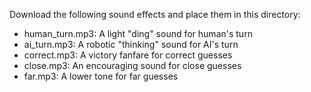 Download the following sound effects and place them in this directory:

- human_turn.mp3: A light "ding" sound for human's turn
- ai_turn.mp3: A robotic "thinking" sound for AI's turn
- correct.mp3: A victory fanfare for correct guesses
- close.mp3: An encouraging sound for close guesses
- far.mp3: A lower tone for far guesses

